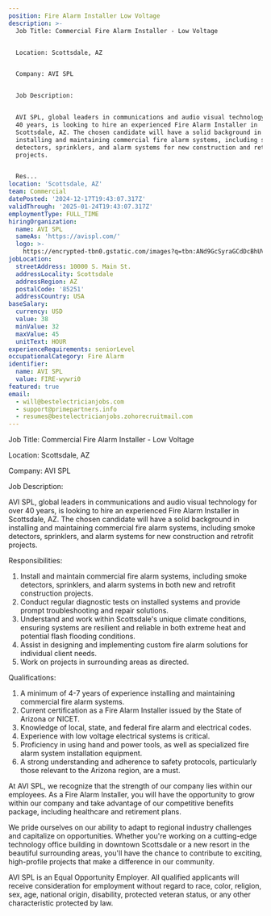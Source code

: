 ```yaml
---
position: Fire Alarm Installer Low Voltage
description: >-
  Job Title: Commercial Fire Alarm Installer - Low Voltage


  Location: Scottsdale, AZ


  Company: AVI SPL


  Job Description:


  AVI SPL, global leaders in communications and audio visual technology for over
  40 years, is looking to hire an experienced Fire Alarm Installer in
  Scottsdale, AZ. The chosen candidate will have a solid background in
  installing and maintaining commercial fire alarm systems, including smoke
  detectors, sprinklers, and alarm systems for new construction and retrofit
  projects. 


  Res...
location: 'Scottsdale, AZ'
team: Commercial
datePosted: '2024-12-17T19:43:07.317Z'
validThrough: '2025-01-24T19:43:07.317Z'
employmentType: FULL_TIME
hiringOrganization:
  name: AVI SPL
  sameAs: 'https://avispl.com/'
  logo: >-
    https://encrypted-tbn0.gstatic.com/images?q=tbn:ANd9GcSyraGCdDcBhUVCLjb9MI2McsVysMD7wjYlIQ&s
jobLocation:
  streetAddress: 10000 S. Main St.
  addressLocality: Scottsdale
  addressRegion: AZ
  postalCode: '85251'
  addressCountry: USA
baseSalary:
  currency: USD
  value: 38
  minValue: 32
  maxValue: 45
  unitText: HOUR
experienceRequirements: seniorLevel
occupationalCategory: Fire Alarm
identifier:
  name: AVI SPL
  value: FIRE-wywri0
featured: true
email:
  - will@bestelectricianjobs.com
  - support@primepartners.info
  - resumes@bestelectricianjobs.zohorecruitmail.com
---
```




Job Title: Commercial Fire Alarm Installer - Low Voltage

Location: Scottsdale, AZ

Company: AVI SPL

Job Description:

AVI SPL, global leaders in communications and audio visual technology for over 40 years, is looking to hire an experienced Fire Alarm Installer in Scottsdale, AZ. The chosen candidate will have a solid background in installing and maintaining commercial fire alarm systems, including smoke detectors, sprinklers, and alarm systems for new construction and retrofit projects. 

Responsibilities:

1. Install and maintain commercial fire alarm systems, including smoke detectors, sprinklers, and alarm systems in both new and retrofit construction projects.
2. Conduct regular diagnostic tests on installed systems and provide prompt troubleshooting and repair solutions.
3. Understand and work within Scottsdale's unique climate conditions, ensuring systems are resilient and reliable in both extreme heat and potential flash flooding conditions.
4. Assist in designing and implementing custom fire alarm solutions for individual client needs.
5. Work on projects in surrounding areas as directed.

Qualifications:

1. A minimum of 4-7 years of experience installing and maintaining commercial fire alarm systems.
2. Current certification as a Fire Alarm Installer issued by the State of Arizona or NICET.
3. Knowledge of local, state, and federal fire alarm and electrical codes.
4. Experience with low voltage electrical systems is critical.
5. Proficiency in using hand and power tools, as well as specialized fire alarm system installation equipment.
6. A strong understanding and adherence to safety protocols, particularly those relevant to the Arizona region, are a must.

At AVI SPL, we recognize that the strength of our company lies within our employees. As a Fire Alarm Installer, you will have the opportunity to grow within our company and take advantage of our competitive benefits package, including healthcare and retirement plans. 

We pride ourselves on our ability to adapt to regional industry challenges and capitalize on opportunities. Whether you're working on a cutting-edge technology office building in downtown Scottsdale or a new resort in the beautiful surrounding areas, you'll have the chance to contribute to exciting, high-profile projects that make a difference in our community.

AVI SPL is an Equal Opportunity Employer. All qualified applicants will receive consideration for employment without regard to race, color, religion, sex, age, national origin, disability, protected veteran status, or any other characteristic protected by law.